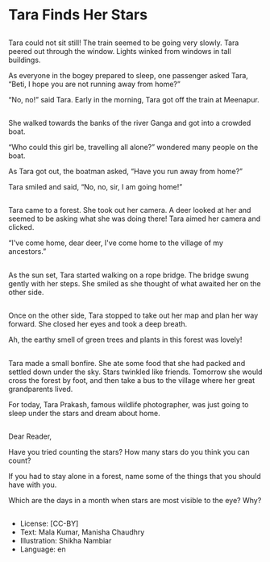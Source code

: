 # Tara Finds Her Stars

##
Tara could not sit still! The train seemed to be going very slowly. Tara peered out through the window. Lights winked from windows in tall buildings.

As everyone in the bogey prepared to sleep, one passenger asked Tara, “Beti, I hope you are not running away from home?”

“No, no!” said Tara. Early in the morning, Tara got off the train at Meenapur.

##
She walked towards the banks of the river Ganga and got into a crowded boat.

“Who could this girl be, travelling all alone?” wondered many people on the boat.

As Tara got out, the boatman asked, “Have you run away from home?”

Tara smiled and said, “No, no, sir, I am going home!”

##
Tara came to a forest. She took out her camera. A deer looked at her and seemed to be asking what she was doing there! Tara aimed her camera and clicked.

“I've come home, dear deer, I've come home to the village of my ancestors.”

##
As the sun set, Tara started walking on a rope bridge. The bridge swung gently with her steps. She smiled as she thought of what awaited her on the other side.

##
Once on the other side, Tara stopped to take out her map and plan her way forward. She closed her eyes and took a deep breath.

Ah, the earthy smell of green trees and plants in this forest was lovely!

##
Tara made a small bonfire. She ate some food that she had packed and settled down under the sky. Stars twinkled like friends. Tomorrow she would cross the forest by foot, and then take a bus to the village where her great grandparents lived.

For today, Tara Prakash, famous wildlife photographer, was just going to sleep under the stars and dream about home.

##
Dear Reader,

Have you tried counting the stars? How many stars do you think you can count?

If you had to stay alone in a forest, name some of the things that you should have with you.

Which are the days in a month when stars are most visible to the eye? Why?

##
* License: [CC-BY]
* Text: Mala Kumar, Manisha Chaudhry
* Illustration: Shikha Nambiar
* Language: en
